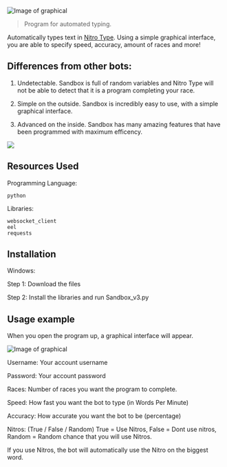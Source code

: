 
![Image of graphical](https://github.com/gdavid7/sandbox/blob/master/pictures/Sandbox%20LOGO.jpg)
> Program for automated typing.

Automatically types text in [Nitro Type](https://www.nitrotype.com). Using a simple graphical interface, you are able to specify speed, accuracy, amount of races and more!

## Differences from other bots:

1. Undetectable. Sandbox is full of random variables and Nitro Type will not be able to detect that it is a program completing your race.

2. Simple on the outside. Sandbox is incredibly easy to use, with a simple graphical interface.

3. Advanced on the inside. Sandbox has many amazing features that have been programmed with maximum efficency.

![](header.png)

## Resources Used
Programming Language:

```python```

Libraries:
```
websocket_client
eel
requests
```
## Installation

Windows:

Step 1: Download the files

Step 2: Install the libraries and run Sandbox_v3.py
## Usage example

When you open the program up, a graphical interface will appear.

![Image of graphical](https://github.com/gdavid7/sandboxPP/blob/master/photos/Sandbox%20Screenshot.PNG)

Username: Your account username

Password: Your account password

Races: Number of races you want the program to complete.

Speed: How fast you want the bot to type (in Words Per Minute)

Accuracy: How accurate you want the bot to be (percentage)

Nitros: (True / False / Random) True = Use Nitros, False = Dont use nitros, Random = Random chance that you will use Nitros.

If you use Nitros, the bot will automatically use the Nitro on the biggest word.
